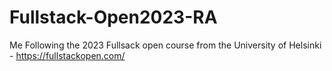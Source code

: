 # Fullstack-Open2023-RA
Me Following the 2023 Fullsack open course from the University of Helsinki -  https://fullstackopen.com/



